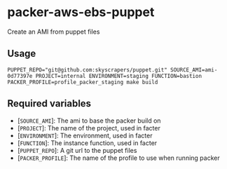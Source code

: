 # packer-aws-ebs-puppet
Create an AMI from puppet files

## Usage
`PUPPET_REPO="git@github.com:skyscrapers/puppet.git" SOURCE_AMI=ami-0d77397e PROJECT=internal ENVIRONMENT=staging FUNCTION=bastion PACKER_PROFILE=profile_packer_staging make build`

## Required variables
* [`SOURCE_AMI`]: The ami to base the packer build on
* [`PROJECT`]: The name of the project, used in facter
* [`ENVIRONMENT`]: The environment, used in facter
* [`FUNCTION`]: The instance function, used in facter
* [`PUPPET_REPO`]: A git url to the puppet files
* [`PACKER_PROFILE`]: The name of the profile to use when running packer
